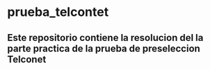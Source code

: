 # prueba_telcontet

## Este repositorio contiene la resolucion del la parte practica de la prueba de preseleccion Telconet
